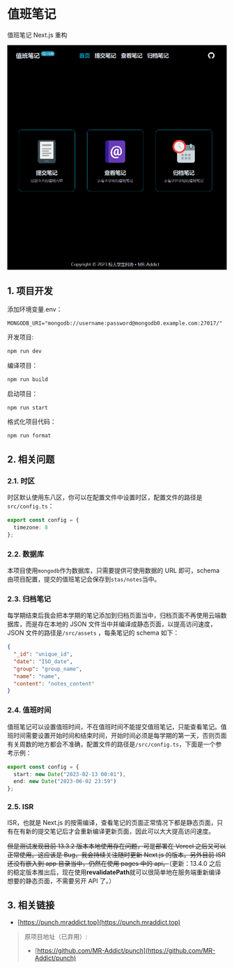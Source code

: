 # 值班笔记

值班笔记 Next.js 重构

![preview](preview.png)

## 1. 项目开发

添加环境变量.env：

```env
MONGODB_URI="mongodb://username:password@mongodb0.example.com:27017/"
```

开发项目:

```sh
npm run dev
```

编译项目：

```sh
npm run build
```

启动项目：

```sh
npm run start
```

格式化项目代码：

```sh
npm run format
```

## 2. 相关问题

### 2.1. 时区

时区默认使用东八区，你可以在配置文件中设置时区，配置文件的路径是`src/config.ts`：

```ts
export const config = {
  timezone: 8
};
```

### 2.2. 数据库

本项目使用`mongodb`作为数据库，只需要提供可使用数据的 URL 即可，schema 由项目配置，提交的值班笔记会保存到`stas/notes`当中。

### 2.3. 归档笔记

每学期结束后我会把本学期的笔记添加到归档页面当中，归档页面不再使用云端数据库，而是存在本地的 JSON 文件当中并编译成静态页面，以提高访问速度，JSON 文件的路径是`/src/assets` ，每条笔记的 schema 如下：

```json
{
  "_id": "unique_id",
  "date": "ISO_date",
  "group": "group_name",
  "name": "name",
  "content": "notes_content"
}
```

### 2.4. 值班时间

值班笔记可以设置值班时间，不在值班时间不能提交值班笔记，只能查看笔记。值班时间需要设置开始时间和结束时间，开始时间必须是每学期的第一天，否则页面有关周数的地方都会不准确，配置文件的路径是`/src/config.ts`，下面是一个参考示例：

```ts
export const config = {
  start: new Date("2023-02-13 00:01"),
  end: new Date("2023-06-02 23:59")
};
```

### 2.5. ISR

ISR，也就是 Next.js 的按需编译，查看笔记的页面正常情况下都是静态页面，只有在有新的提交笔记后才会重新编译更新页面，因此可以大大提高访问速度。

~~但是测试发现目前 13.3.2 版本本地使用存在问题，可是部署在 Vercel 之后又可以正常使用。这应该是 Bug，我会持续关注随时更新 Next.js 的版本。另外目前 ISR 还没有嵌入到 app 目录当中，仍然在使用 pages 中的 api。~~（更新：13.4.0 之后的稳定版本推出后，现在使用**revalidatePath**就可以很简单地在服务端重新编译想要的静态页面，不需要另开 API 了。）

## 3. 相关链接

- [https://punch.mraddict.top](https://punch.mraddict.top)

> 原项目地址（已弃用）:
>
> - [https://github.com/MR-Addict/punch](https://github.com/MR-Addict/punch)
